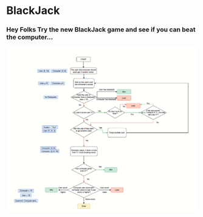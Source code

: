 # BlackJack

### Hey Folks Try the new BlackJack game and see if you can beat the computer...


![](Images/flow-chart.PNG)
